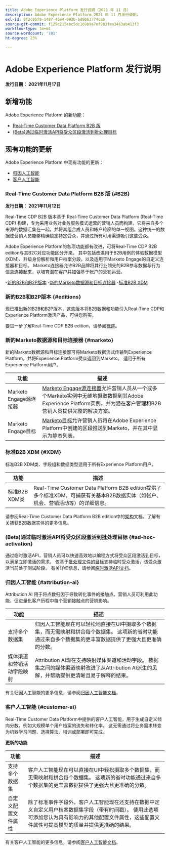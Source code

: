```yaml
---
title: Adobe Experience Platform 发行说明（2021 年 11 月）
description: Adobe Experience Platform 2021 年 11 月发行说明。
exl-id: 8f2c9bf8-1487-46e4-993b-bd9b63774cab
source-git-commit: f129c215ebc5dc169b9a7ef9b3faa3463ab413f3
workflow-type: tm+mt
source-wordcount: '781'
ht-degree: 23%

---
```


# Adobe Experience Platform 发行说明

**发行日期： 2021年11月17日**

## 新增功能

Adobe Experience Platform 的新功能：

- [Real-Time Customer Data Platform B2B 版](#B2B)
- [(Beta)通过临时激活API将受众区段激活到批处理目标](#ad-hoc-activation)

## 现有功能的更新

Adobe Experience Platform 中现有功能的更新：

- [归因人工智能](#attribution-ai)
- [客户人工智能](#customer-ai)

### Real-Time Customer Data Platform B2B 版 {#B2B}

**发行日期： 2021年11月12日**

Real-Time CDP B2B 版本基于 Real-Time Customer Data Platform (Real-Time CDP) 构建，专为采用业务对业务服务模式运营的营销人员而构建。它将来自多个来源的数据汇集在一起&#x200B;，并将其组合成人员和帐户轮廓的单一视图。这种统一的数据使营销人员能够精确锁定特定受众，并通过所有可用渠道吸引这些受众。

Adobe Experience Platform的各项功能都有改进，可将Real-Time CDP B2B edition与其B2C对应功能区分开来。 其中包括改进用于B2B用例的体验数据模型(XDM)、升级身份解析和用户档案分段，以及适用于Marketo Engage的自定义连接器和目标。 Marketo连接器允许B2B品牌将其行业领先的B2B参与数据与行为信息连接起来，以培育潜在客户并加强基于帐户的营销运营。

-[新的B2B和B2P版本](#editions)
-[新的Marketo数据源和目标连接器](#marketo)
-[标准B2B XDM](#XDM)

### 新的B2B和B2P版本 {#editions}

现已推出新的B2B和B2P版本，这些版本将B2B数据和功能引入Real-Time CDP和Experience Platform激活产品，可供您购买。

要进一步了解Real-Time CDP B2B edition，请参阅[概述](../../rtcdp/overview.md)。

### 新的Marketo数据源和目标连接器 {#marketo}

新的Marketo数据源和目标连接器可将Marketo数据流式传输到Experience Platform，并将Experience Platform受众返回到Marketo。 适用于所有Experience Platform用户。

| 功能 | 描述 |
|----------|-------------|
| Marketo Engage源连接器 | [Marketo Engage源连接器](../../sources/connectors/adobe-applications/marketo/marketo.md)允许营销人员从一个或多个Marketo实例中无缝地摄取数据到其Adobe Experience Platform实例，并为潜在客户管理和B2B营销人员提供完整的解决方案。 |
| Marketo Engage目标 | [Marketo目标](../../destinations/catalog/adobe/marketo-engage.md)允许营销人员将在Adobe Experience Platform中创建的区段推送到Marketo，并在其中显示为静态列表。 |

### 标准B2B XDM {#XDM}

标准B2B XDM类、字段组和数据类型适用于所有Experience Platform用户。

| 功能 | 描述 |
|-----------|--------------|
| 标准B2B XDM类 | Real-Time Customer Data Platform B2B edition提供了多个标准XDM，可捕获有关基本B2B数据实体（如帐户、机会、营销活动等）的详细信息。 |

请参阅Real-Time Customer Data Platform B2B edition中的[架构](../../rtcdp/schemas/b2b.md)文档，了解有关捕获B2B数据实体的更多信息。

### (Beta)通过临时激活API将受众区段激活到批处理目标 {#ad-hoc-activation}

通过临时激活API，营销人员可以快速高效地以编程方式将受众区段激活到目标，以满足立即激活的需求。 仅基于[批处理文件的目标](../../destinations/destination-types.md#file-based)支持临时受众激活，该受众激活当前处于测试阶段。 有关详细信息，请参阅[临时激活API文档](../../destinations/api/ad-hoc-activation-api.md)。

### 归因人工智能 {#attribution-ai}

Attribution AI 用于将点数归因于导致转化事件的接触点。营销人员可利用此功能，促进量化客户历程中每个营销接触点的营销影响。

| 功能 | 描述 |
|-----------|---------------|
| 支持多个数据集 | 归因人工智能现在可以轻松地直接在UI中摄取多个数据集，而无需映射和拼合每个数据集。 这项新的省时功能通过来自多个数据集的更丰富数据提供了更强大且更准确的分数。 |
| 媒体渠道和营销活动字段映射 | Attribution AI现在支持映射媒体渠道和活动字段。 数据集之间的媒体渠道映射改进了从Attribution AI派生的见解，并帮助提供更清晰且易于解释的结果。 |

有关归因人工智能的更多信息，请参阅[归因人工智能文档](../../intelligent-services/attribution-ai/overview.md)。

### 客户人工智能 {#customer-ai}

Real-Time Customer Data Platform中提供的客户人工智能，用于生成自定义倾向分数，例如大规模单个用户档案的流失和转化率。 这无需通过将业务需求转变为机器学习问题、选择算法、培训或部署即可完成。

**更新的功能**

| 功能 | 描述 |
|-----------|-------------|
| 支持多个数据集 | 客户人工智能现在可以直接在UI中轻松摄取多个数据集，而无需映射和拼合每个数据集。 这项新的省时功能通过来自多个数据集的更丰富数据提供了更强大且更准确的分数。 |
| 自定义配置文件属性 | 除了标准事件字段外，客户人工智能现在还支持在数据中定义自定义用户档案数据集字段（带有时间戳）。 使用此选项可添加您认为具有影响力的其他配置文件属性，这些配置文件属性可提高模型的质量并提供更准确的结果。 |

有关客户人工智能的更多信息，请参阅[客户人工智能文档](../../intelligent-services/customer-ai/overview.md)。
